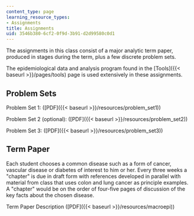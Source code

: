 ```yaml
---
content_type: page
learning_resource_types:
- Assignments
title: Assignments
uid: 3546b380-6cf2-0f9d-3b91-d2d99580c0d1
---
```


The assignments in this class consist of a major analytic term paper, produced in stages during the term, plus a few discrete problem sets.

The epidemiological data and analysis program found in the [Tools]({{< baseurl >}}/pages/tools) page is used extensively in these assignments.

Problem Sets
------------

Problem Set 1: ([PDF]({{< baseurl >}}/resources/problem_set1))

Problem Set 2 (optional): ([PDF]({{< baseurl >}}/resources/problem_set2))

Problem Set 3: ([PDF]({{< baseurl >}}/resources/problem_set3))

Term Paper
----------

Each student chooses a common disease such as a form of cancer, vascular disease or diabetes of interest to him or her. Every three weeks a "chapter" is due in draft form with references developed in parallel with material from class that uses colon and lung cancer as principle examples. A "chapter" would be on the order of four-five pages of discussion of the key facts about the chosen disease.

Term Paper Description ([PDF]({{< baseurl >}}/resources/macroepi))